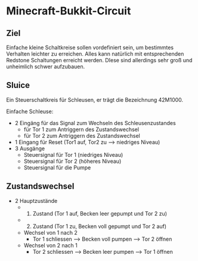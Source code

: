 Minecraft-Bukkit-Circuit
========================

Ziel
----

Einfache kleine Schaltkreise sollen vordefiniert sein, um bestimmtes Verhalten leichter zu erreichen.
Alles kann natürlich mit entsprechenden Redstone Schaltungen erreicht werden. DIese sind allerdings sehr
groß und unheimlich schwer aufzubauen.

Sluice
------
Ein Steuerschaltkreis für Schleusen, er trägt die Bezeichnung 42M1000.

Einfache Schleuse:
- 2 Eingäng für das Signal zum Wechseln des Schleusenzustandes
  - für Tor 1 zum Antriggern des Zustandswechsel
  - für Tor 2 zum Antriggern des Zustandswechsel
- 1 Eingang für Reset (Tor1 auf, Tor2 zu --> niedriges Niveau)
- 3 Ausgänge 
  - Steuersignal für Tor 1 (niedriges Niveau)
  - Steuersignal für Tor 2 (höheres Niveau)
  - Steuersignal für die Pumpe 

Zustandswechsel
---------------
- 2 Hauptzustände 
  - 1. Zustand (Tor 1 auf, Becken leer gepumpt und Tor 2 zu)
  - 2. Zustand (Tor 1 zu, Becken voll gepumpt und Tor 2 auf)
  - Wechsel von 1 nach 2
    - Tor 1 schliessen --> Becken voll pumpen --> Tor 2 öffnen
  - Wechsel von 2 nach 1
    - Tor 2 schliessen --> Becken leer pumpen --> Tor 1 öffnen
